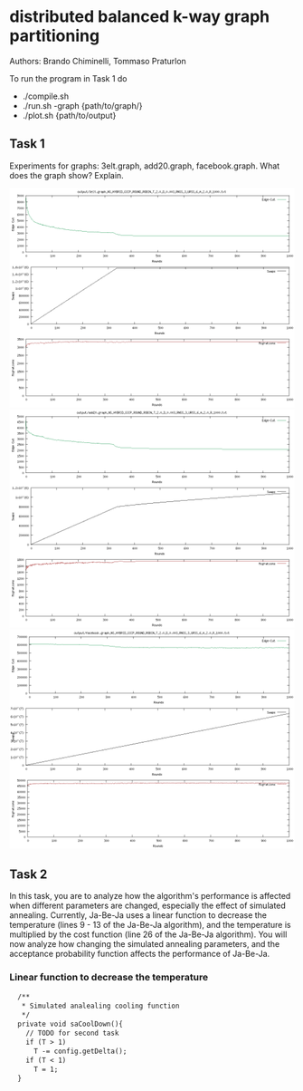 # distributed balanced k-way graph partitioning

Authors: Brando Chiminelli, Tommaso Praturlon

To run the program in Task 1 do
- ./compile.sh
- ./run.sh -graph {path/to/graph/}
- ./plot.sh {path/to/output}

## Task 1 
Experiments for graphs: 3elt.graph, add20.graph, facebook.graph.
What does the graph show? Explain.


![3elt](plots/graph_3elt.png)
![add20](plots/graph_add20.png)
![facebook](plots/graph_facebook.png)

## Task 2

In this task, you are to analyze how the algorithm's performance is affected when different parameters are changed, especially the effect of simulated annealing. Currently, Ja-Be-Ja uses a linear function to decrease the temperature (lines 9 - 13 of the Ja-Be-Ja algorithm), and the temperature is multiplied by the cost function (line 26 of the Ja-Be-Ja algorithm). You will now analyze how changing the simulated annealing parameters, and the acceptance probability function affects the performance of Ja-Be-Ja.

### Linear function to decrease the temperature
```
  /**
   * Simulated analealing cooling function
   */
  private void saCoolDown(){
    // TODO for second task
    if (T > 1)
      T -= config.getDelta();
    if (T < 1)
      T = 1;
  }
```
